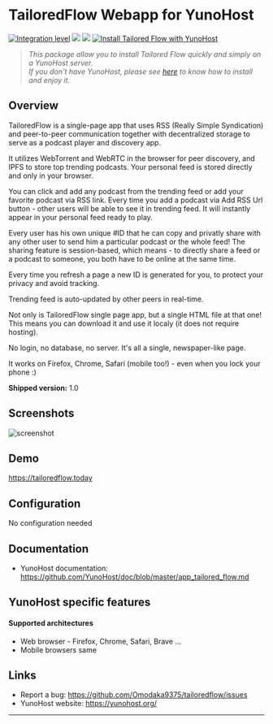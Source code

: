 # TailoredFlow Webapp for YunoHost

[![Integration level](https://dash.yunohost.org/integration/tailoredflow.svg)](https://dash.yunohost.org/appci/app/tailoredflow) ![](https://ci-apps.yunohost.org/ci/badges/tailoredflow.status.svg) ![](https://ci-apps.yunohost.org/ci/badges/tailoredflow.maintain.svg)
[![Install Tailored Flow with YunoHost](https://install-app.yunohost.org/install-with-yunohost.png)](https://install-app.yunohost.org/?app=tailored_flow)

> *This package allow you to install Tailored Flow quickly and simply on a YunoHost server.  
If you don't have YunoHost, please see [here](https://yunohost.org/#/install) to know how to install and enjoy it.*

## Overview

TailoredFlow is a single-page app that uses RSS (Really Simple Syndication) and peer-to-peer communication together with decentralized storage to serve as a podcast player and discovery app.

It utilizes WebTorrent and WebRTC in the browser for peer discovery, and IPFS to store top trending podcasts. Your personal feed is stored directly and only in your browser.

You can click and add any podcast from the trending feed or add your favorite podcast via RSS link. Every time you add a podcast via Add RSS Url button - other users will be able to see it in trending feed. It will instantly appear in your personal feed ready to play.

Every user has his own unique #ID that he can copy and privatly share with any other user to send him a particular podcast or the whole feed! The sharing feature is session-based, which means - to directly share a feed or a podcast to someone, you both have to be online at the same time.

Every time you refresh a page a new ID is generated for you, to protect your privacy and avoid tracking.

Trending feed is auto-updated by other peers in real-time.

Not only is TailoredFlow single page app, but a single HTML file at that one! This means you can download it and use it localy (it does not require hosting).

No login, no database, no server. It's all a single, newspaper-like page.

It works on Firefox, Chrome, Safari (mobile too!) - even when you lock your phone :)

**Shipped version:** 1.0

## Screenshots
![screenshot](tf.png)

## Demo

https://tailoredflow.today

## Configuration

No configuration needed

## Documentation

 * YunoHost documentation: https://github.com/YunoHost/doc/blob/master/app_tailored_flow.md

## YunoHost specific features

#### Supported architectures

* Web browser - Firefox, Chrome, Safari, Brave ...
* Mobile browsers same

## Links

 * Report a bug: https://github.com/Omodaka9375/tailoredflow/issues
 * YunoHost website: https://yunohost.org/

---

